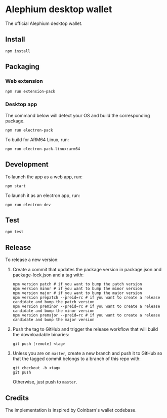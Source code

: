 # Alephium desktop wallet

The official Alephium desktop wallet.

## Install

```shell
npm install
```

## Packaging

### Web extension

```shell
npm run extension-pack
```

### Desktop app

The command below will detect your OS and build the corresponding package.

```shell
npm run electron-pack
```

To build for ARM64 Linux, run:

```shell
npm run electron-pack-linux:arm64
```

## Development

To launch the app as a web app, run:

```shell
npm start
```

To launch it as an electron app, run:

```shell
npm run electron-dev
```

## Test

```shell
npm test
```

## Release

To release a new version:

1. Create a commit that updates the package version in package.json and package-lock.json and a tag with:
   ```shell
   npm version patch # if you want to bump the patch version
   npm version minor # if you want to bump the minor version
   npm version major # if you want to bump the major version
   npm version prepatch --preid=rc # if you want to create a release candidate and bump the patch version
   npm version preminor --preid=rc # if you want to create a release candidate and bump the minor version
   npm version premajor --preid=rc # if you want to create a release candidate and bump the major version
   ```
2. Push the tag to GitHub and trigger the release workflow that will build the downloadable binaries:

   ```shell
   git push [remote] <tag>
   ```

3. Unless you are on `master`, create a new branch and push it to GitHub so that the tagged commit belongs to a branch of this repo with:
   ```shell
   git checkout -b <tag>
   git push
   ```
   Otherwise, just push to `master`.

## Credits

The implementation is inspired by Coinbarn's wallet codebase.
